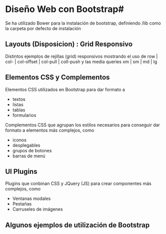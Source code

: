 # Diseño Web con Bootstrap#

Se ha utilizado Bower para la instalación de bootstrap, 
definiendo /lib como la carpeta por defecto de instalación

## Layouts (Disposicion) : Grid Responsivo

Distintos ejemplos de rejillas (grid) responsivos
mostrando el uso de row | col- | col-offset | col-pull | coll-push
y las media queries xm | sm | md | lg

## Elementos CSS y Complementos

Elementos CSS utilizados en Bootstrap para dar formato a 
- textos
- listas
- tablas
- formularios

Complementos CSS que agrupan los estilos necesarios para conseguir dar formato a elementos más complejos, como
- iconos
- desplegables
- grupos de botones
- barras de menú


## UI Plugins

Plugins que conbinan CSS y JQuery (JS) para crear componentes más complejos, como
- Ventanas modales
- Pestañas
- Carruseles de imágenes

## Algunos ejemplos de utilización de Bootstrap



